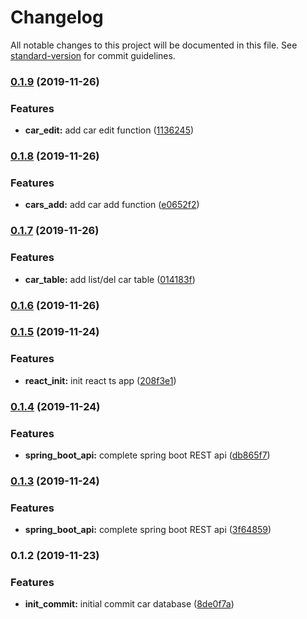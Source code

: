 # Changelog

All notable changes to this project will be documented in this file. See [standard-version](https://github.com/conventional-changelog/standard-version) for commit guidelines.

### [0.1.9](https://github.com/darylwalsh/spring-boot-react-hooks-material-ui/compare/v0.1.8...v0.1.9) (2019-11-26)


### Features

* **car_edit:** add car edit function ([1136245](https://github.com/darylwalsh/spring-boot-react-hooks-material-ui/commit/1136245e13e059c476451bef135c7e1985d332b4))

### [0.1.8](https://github.com/darylwalsh/spring-boot-react-hooks-material-ui/compare/v0.1.7...v0.1.8) (2019-11-26)


### Features

* **cars_add:** add car add function ([e0652f2](https://github.com/darylwalsh/spring-boot-react-hooks-material-ui/commit/e0652f2f31dac023cb6312d04e32024cc9380bb0))

### [0.1.7](https://github.com/darylwalsh/spring-boot-react-hooks-material-ui/compare/v0.1.6...v0.1.7) (2019-11-26)


### Features

* **car_table:** add list/del car table ([014183f](https://github.com/darylwalsh/spring-boot-react-hooks-material-ui/commit/014183fc01ec125ddfd439058214f4a81907e6c8))

### [0.1.6](https://github.com/darylwalsh/spring-boot-react-hooks-material-ui/compare/v0.1.5...v0.1.6) (2019-11-26)

### [0.1.5](https://github.com/darylwalsh/spring-boot-react-hooks-material-ui/compare/v0.1.4...v0.1.5) (2019-11-24)


### Features

* **react_init:** init react ts app ([208f3e1](https://github.com/darylwalsh/spring-boot-react-hooks-material-ui/commit/208f3e19af6810e49d848712eff0218e48067991))

### [0.1.4](https://github.com/darylwalsh/spring-boot-react-hooks-material-ui/compare/v0.1.3...v0.1.4) (2019-11-24)


### Features

* **spring_boot_api:** complete spring boot REST api ([db865f7](https://github.com/darylwalsh/spring-boot-react-hooks-material-ui/commit/db865f7c400684fcf3cee61c7f3b26b4f2bc04f8))

### [0.1.3](https://github.com/darylwalsh/spring-boot-react-hooks-material-ui/compare/v0.1.2...v0.1.3) (2019-11-24)


### Features

* **spring_boot_api:** complete spring boot REST api ([3f64859](https://github.com/darylwalsh/spring-boot-react-hooks-material-ui/commit/3f648599b000983c5c93855f238c73b19c7e55bf))

### 0.1.2 (2019-11-23)


### Features

* **init_commit:** initial commit car database ([8de0f7a](https://github.com/darylwalsh/spring-boot-react-hooks-material-ui/commit/8de0f7ac8fa8c504af52e7d2819392edac3a3990))
